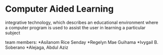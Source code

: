 # Computer Aided Learning


integrative technology, which describes an educational environment where a computer program is used to assist the user in learning a particular subject


team members:
*Asilanom Rice Senday
*Regelyn Mae Guihama
*Ivygail B. Soberano
*Alejaga, Abdul Aziz
